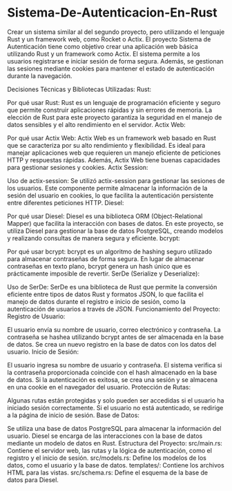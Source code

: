 # Sistema-De-Autenticacion-En-Rust
Crear un sistema similar al del segundo proyecto, pero utilizando el lenguaje Rust y  un framework web, como Rocket o Actix.
El proyecto Sistema de Autenticación tiene como objetivo crear una aplicación web básica utilizando Rust y un framework como Actix. El sistema permite a los usuarios registrarse e iniciar sesión de forma segura. Además, se gestionan las sesiones mediante cookies para mantener el estado de autenticación durante la navegación.

Decisiones Técnicas y Bibliotecas Utilizadas:
Rust:

Por qué usar Rust: Rust es un lenguaje de programación eficiente y seguro que permite construir aplicaciones rápidas y sin errores de memoria. La elección de Rust para este proyecto garantiza la seguridad en el manejo de datos sensibles y el alto rendimiento en el servidor.
Actix Web:

Por qué usar Actix Web: Actix Web es un framework web basado en Rust que se caracteriza por su alto rendimiento y flexibilidad. Es ideal para manejar aplicaciones web que requieren un manejo eficiente de peticiones HTTP y respuestas rápidas. Además, Actix Web tiene buenas capacidades para gestionar sesiones y cookies.
Actix Session:

Uso de actix-session: Se utilizó actix-session para gestionar las sesiones de los usuarios. Este componente permite almacenar la información de la sesión del usuario en cookies, lo que facilita la autenticación persistente entre diferentes peticiones HTTP.
Diesel:

Por qué usar Diesel: Diesel es una biblioteca ORM (Object-Relational Mapper) que facilita la interacción con bases de datos. En este proyecto, se utiliza Diesel para gestionar la base de datos PostgreSQL, creando modelos y realizando consultas de manera segura y eficiente.
bcrypt:

Por qué usar bcrypt: bcrypt es un algoritmo de hashing seguro utilizado para almacenar contraseñas de forma segura. En lugar de almacenar contraseñas en texto plano, bcrypt genera un hash único que es prácticamente imposible de revertir.
SerDe (Serialize y Deserialize):

Uso de SerDe: SerDe es una biblioteca de Rust que permite la conversión eficiente entre tipos de datos Rust y formatos JSON, lo que facilita el manejo de datos durante el registro e inicio de sesión, como la autenticación de usuarios a través de JSON.
Funcionamiento del Proyecto:
Registro de Usuario:

El usuario envía su nombre de usuario, correo electrónico y contraseña.
La contraseña se hashea utilizando bcrypt antes de ser almacenada en la base de datos.
Se crea un nuevo registro en la base de datos con los datos del usuario.
Inicio de Sesión:

El usuario ingresa su nombre de usuario y contraseña.
El sistema verifica si la contraseña proporcionada coincide con el hash almacenado en la base de datos.
Si la autenticación es exitosa, se crea una sesión y se almacena en una cookie en el navegador del usuario.
Protección de Rutas:

Algunas rutas están protegidas y solo pueden ser accedidas si el usuario ha iniciado sesión correctamente. Si el usuario no está autenticado, se redirige a la página de inicio de sesión.
Base de Datos:

Se utiliza una base de datos PostgreSQL para almacenar la información del usuario. Diesel se encarga de las interacciones con la base de datos mediante un modelo de datos en Rust.
Estructura del Proyecto:
src/main.rs: Contiene el servidor web, las rutas y la lógica de autenticación, como el registro y el inicio de sesión.
src/models.rs: Define los modelos de los datos, como el usuario y la base de datos.
templates/: Contiene los archivos HTML para las vistas.
src/schema.rs: Define el esquema de la base de datos para Diesel.

